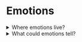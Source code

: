 # Emotions

<details>
  <summary>Where emotions live?</summary>

**The neocortex** - It is the part of a brain, that creates thoughts that is responsible for awareness, logic, rationality. wherein it take a lot of energy and works slower that a reptilian brain and a limbic system.

**The limbic system** - It is more complicated part of a brain that is responsible for emotions.

**The reptilian brain** - It is the older part of the brain. Tasks are simple and automate.

</details>

<details>
  <summary>What could emotions tell?</summary>

**Anger** - I see obstacles on the way to my purpose, prepare to destroy them, prepare to fight.

**Joy** - I am where I have to be, make or get what I like.

**Fear** - I feal a threat, but I don't have resources to chose affective behavior.

**Sadness** - I see to the past that I cannot get back.

**Calmness** - I see to outside world without emotions or estimations.

**Contempt** - I compare a few apportunities that are good for my purposes.

</details>
